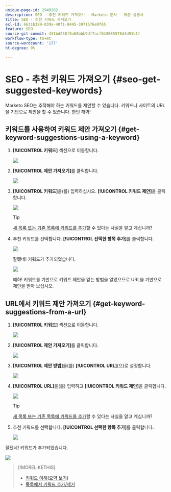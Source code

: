 ```yaml
---
unique-page-id: 2949202
description: SEO - 추천 키워드 가져오기 - Marketo 문서 - 제품 설명서
title: SEO - 추천 키워드 가져오기
exl-id: 6631b389-039a-40f1-8445-3971576e9f65
feature: SEO
source-git-commit: 431bd258f9a68bbb9df7acf043085578d3d91b1f
workflow-type: tm+mt
source-wordcount: '177'
ht-degree: 0%

---
```


# SEO - 추천 키워드 가져오기 {#seo-get-suggested-keywords}

Marketo SEO는 추적해야 하는 키워드를 제안할 수 있습니다. 키워드나 사이트의 URL을 기반으로 제안을 할 수 있습니다. 한번 해봐!

## 키워드를 사용하여 키워드 제안 가져오기 {#get-keyword-suggestions-using-a-keyword}

1. **[!UICONTROL 키워드]** 섹션으로 이동합니다.

   ![](assets/image2014-9-18-10-3a51-3a41.png)

1. **[!UICONTROL 제안 가져오기]**&#x200B;를 클릭합니다.

   ![](assets/image2014-9-18-10-3a52-3a42.png)

1. **[!UICONTROL 키워드]**&#x200B;을(를) 입력하십시오. **[!UICONTROL 키워드 제안]**&#x200B;을 클릭합니다.

   ![](assets/image2014-9-18-10-3a53-3a14.png)

   >[!TIP]
   >
   >[새 목록 또는 기존 목록에 키워드를 추가](/help/marketo/product-docs/additional-apps/seo/understanding-seo/seo-managing-lists.md)할 수 있다는 사실을 알고 계십니까?

1. 추천 키워드를 선택합니다. **[!UICONTROL 선택한 항목 추가]**&#x200B;를 클릭합니다.

   ![](assets/image2014-9-18-10-3a54-3a12.png)

   잘됐네! 키워드가 추가되었습니다.

   ![](assets/image2014-9-18-10-3a54-3a16.png)

   예하! 키워드를 기반으로 키워드 제안을 얻는 방법을 알았으므로 URL을 기반으로 제안을 받아 보십시오.

## URL에서 키워드 제안 가져오기  {#get-keyword-suggestions-from-a-url}

1. **[!UICONTROL 키워드]** 섹션으로 이동합니다.

   ![](assets/image2014-9-18-10-3a54-3a26.png)

1. **[!UICONTROL 제안 가져오기]**&#x200B;를 클릭합니다.

   ![](assets/image2014-9-18-11-3a4-3a43.png)

1. **[!UICONTROL 제안 방법]**&#x200B;을(를) **[!UICONTROL URL]**(으)로 설정합니다.

   ![](assets/image2014-9-18-11-3a4-3a52.png)

1. **[!UICONTROL URL]**&#x200B;을(를) 입력하고 **[!UICONTROL 키워드 제안]**&#x200B;을 클릭합니다.

   ![](assets/image2014-9-18-11-3a5-3a7.png)

   >[!TIP]
   >
   >[새 목록 또는 기존 목록에 키워드를 추가](/help/marketo/product-docs/additional-apps/seo/understanding-seo/seo-managing-lists.md)할 수 있다는 사실을 알고 계십니까?

1. 추천 키워드를 선택합니다. **[!UICONTROL 선택한 항목 추가]**&#x200B;를 클릭합니다.

   ![](assets/image2014-9-18-11-3a8-3a3.png)

잘됐네! 키워드가 추가되었습니다.

![](assets/image2014-9-18-11-3a8-3a25.png)

>[!MORELIKETHIS]
>
>* [키워드 이해(요약 보기)](/help/marketo/product-docs/additional-apps/seo/keywords/seo-understanding-keywords.md)
>* [목록에서 키워드 추가/제거](/help/marketo/product-docs/additional-apps/seo/keywords/seo-add-remove-keywords-from-a-list.md)
